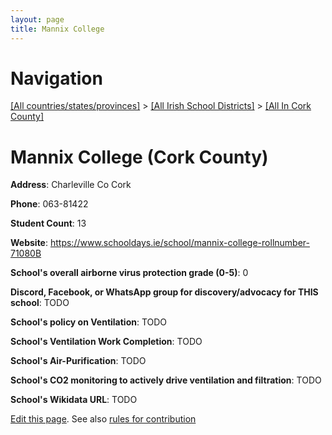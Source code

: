 ```yaml
---
layout: page
title: Mannix College
---
```

# Navigation

[[All countries/states/provinces]](../../..) > [[All Irish School Districts]](../..) > [[All In Cork County]](..)

# Mannix College (Cork County)

**Address**: Charleville Co Cork

**Phone**: 063-81422

**Student Count**: 13

**Website**: <https://www.schooldays.ie/school/mannix-college-rollnumber-71080B>

**School's overall airborne virus protection grade (0-5)**: 0

**Discord, Facebook, or WhatsApp group for discovery/advocacy for THIS school**: TODO

**School's policy on Ventilation**: TODO

**School's Ventilation Work Completion**: TODO

**School's Air-Purification**: TODO

**School's CO2 monitoring to actively drive ventilation and filtration**: TODO

**School's Wikidata URL**: TODO


[Edit this page](https://github.com/ventilate-schools/Ireland/edit/main/./Cork_County/Mannix_College.md). See also [rules for contribution](../../../contribution-rules/)